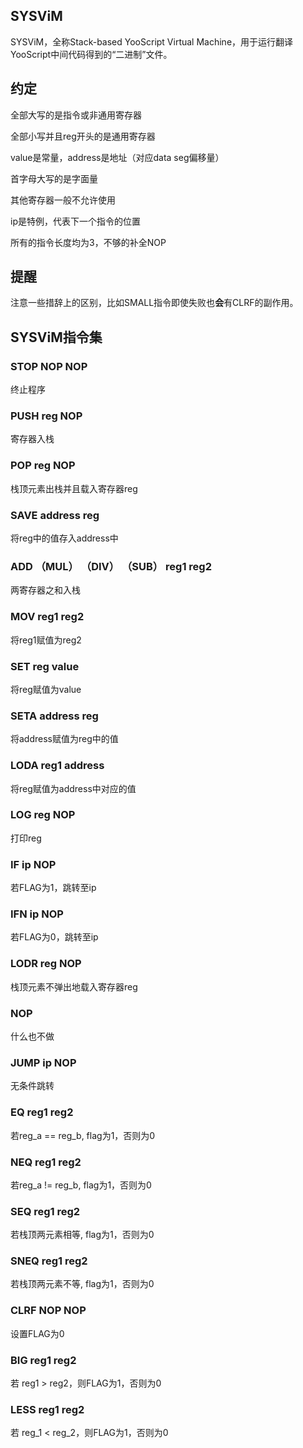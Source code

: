 ## SYSViM
SYSViM，全称Stack-based YooScript Virtual Machine，用于运行翻译YooScript中间代码得到的“二进制”文件。

## 约定
全部大写的是指令或非通用寄存器

全部小写并且reg开头的是通用寄存器

value是常量，address是地址（对应data seg偏移量）

首字母大写的是字面量

其他寄存器一般不允许使用

ip是特例，代表下一个指令的位置

所有的指令长度均为3，不够的补全NOP

## 提醒
注意一些措辞上的区别，比如SMALL指令即使失败也**会**有CLRF的副作用。

## SYSViM指令集
### STOP NOP NOP
终止程序
### PUSH reg NOP
寄存器入栈
### POP reg NOP
栈顶元素出栈并且载入寄存器reg
### SAVE address reg
将reg中的值存入address中
### ADD （MUL） （DIV） （SUB） reg1 reg2
两寄存器之和入栈
### MOV reg1 reg2
将reg1赋值为reg2
### SET reg value
将reg赋值为value
### SETA address reg
将address赋值为reg中的值
### LODA reg1 address
将reg赋值为address中对应的值
### LOG reg NOP
打印reg
### IF ip NOP
若FLAG为1，跳转至ip
### IFN ip NOP
若FLAG为0，跳转至ip
### LODR reg NOP
栈顶元素不弹出地载入寄存器reg
### NOP 
什么也不做
### JUMP ip NOP
无条件跳转
### EQ reg1 reg2
若reg_a == reg_b, flag为1，否则为0
### NEQ reg1 reg2
若reg_a != reg_b, flag为1，否则为0
### SEQ reg1 reg2
若栈顶两元素相等, flag为1，否则为0
### SNEQ reg1 reg2
若栈顶两元素不等, flag为1，否则为0
### CLRF NOP NOP
设置FLAG为0
### BIG reg1 reg2
若 reg1 > reg2，则FLAG为1，否则为0
### LESS reg1 reg2
若 reg_1 < reg_2，则FLAG为1，否则为0